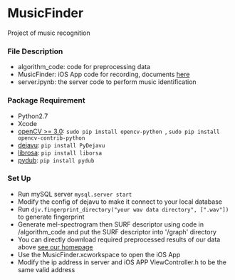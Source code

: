 # MusicFinder

Project of music recognition

### File Description

* algorithm_code: code for preprocessing data
* MusicFinder: iOS App code for recording, documents [here](https://github.com/syedhali/EZAudio) 
* server.ipynb: the server code to perform music identification 

### Package Requirement

* Python2.7
* Xcode
* [openCV >= 3.0](https://opencv.org): `sudo pip install opencv-python `, `sudo pip install opencv-contrib-python `
* [dejavu](https://github.com/worldveil/dejavu/blob/master/INSTALLATION.md): `pip install PyDejavu`
* [librosa](https://librosa.github.io/librosa/install.html): `pip install liborsa`
* [pydub](https://github.com/jiaaro/pydub#installation): `pip install pydub` 

### Set Up

* Run mySQL server `mysql.server start`
* Modify the config of dejavu to make it connect to your local database
 * Run `djv.fingerprint_directory("your wav data directory", [".wav"])` to generate fingerprint
 * Generate mel-spectrogram then SURF descriptor using code in /algorithm_code and put the SURF descriptor into '/graph' directory
* You can directly download required preprocessed results of our data above [see our homepage](https://musicfinder.github.io/MusicFinder/)
* Use the MusicFinder.xcworkspace to open the iOS App
* Modify the ip address in server and iOS APP ViewController.h to be the same valid address 

